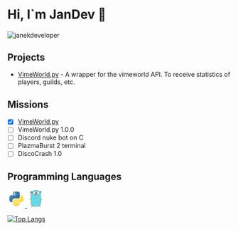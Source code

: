 #     Hi, I`m JanDev 👋

<!--
**xtraswed/xtraswed** is a ✨ _special_ ✨ repository because its `README.md` (this file) appears on your GitHub profile.

Here are some ideas to get you started:

- 🔭 I’m currently working on ...
- 🌱 I’m currently learning ...
- 👯 I’m looking to collaborate on ...
- 🤔 I’m looking for help with ...
- 💬 Ask me about ...
- 📫 How to reach me: ...
- 😄 Pronouns: ...
- ⚡ Fun fact: ...
-->
<p>
    <img align="center" src="https://github-readme-stats.vercel.app/api?username=janekdeveloper&show_icons=true&locale=en&count_private=true" alt="janekdeveloper" />
</p>

## Projects
<!-- * [WiseText](https://github.com/janekdeveloper/WiseText) - Text editor written in flat (python). Support for Excel tables, markdowns, charts, images will be added soon -->
* [VimeWorld.py](https://github.com/janekdeveloper/vimeworld) - A wrapper for the vimeworld API. To receive statistics of players, guilds, etc.

##    Missions
- [x] [VimeWorld.py](https://github.com/janekdeveloper/vimeworld)
- [ ] VimeWorld.py 1.0.0
- [ ] Discord nuke bot on C
- [ ] PlazmaBurst 2 terminal
- [ ] DiscoCrash 1.0
<!--
## Organisations
Organizations I`m a owner of:
* []()
-->
## Programming Languages
<p align="left">
    <a href="https://www.python.org"> <img src="https://raw.githubusercontent.com/devicons/devicon/master/icons/python/python-original.svg" alt="python" width="40" height="40"/> </a>
    <a href="https://golang.org"> <img src="https://raw.githubusercontent.com/devicons/devicon/master/icons/go/go-original.svg" alt="go" width="40" height="40"/> </a>
</p>

[![Top Langs](https://github-readme-stats.vercel.app/api/top-langs/?username=janekdeveloper&layout=donut-vertical)](https://github.com/anuraghazra/github-readme-stats)
